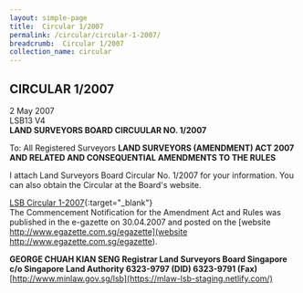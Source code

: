 ```yaml
---
layout: simple-page
title:  Circular 1/2007
permalink: /circular/circular-1-2007/
breadcrumb:  Circular 1/2007
collection_name: circular
---
```


CIRCULAR 1/2007
---

2 May 2007<br>
LSB13 V4<br>
**LAND SURVEYORS BOARD CIRCUULAR NO. 1/2007**<br>


To: All Registered Surveyors
**LAND SURVEYORS (AMENDMENT) ACT 2007 AND RELATED AND CONSEQUENTIAL AMENDMENTS TO THE RULES**

I attach Land Surveyors Board Circular No. 1/2007 for your information. You can also obtain the Circular at the Board's website.

[LSB Circular 1-2007](/files/linkclick481d.pdf){:target="_blank"}<br>
The Commencement Notification for the Amendment Act and Rules was published in the e-gazette on 30.04.2007 and posted on the [website http://www.egazette.com.sg/egazette](website http://www.egazette.com.sg/egazette).

**GEORGE CHUAH KIAN SENG Registrar Land Surveyors Board Singapore**<br>
**c/o Singapore Land Authority 6323-9797 (DID) 6323-9791 (Fax)**<br>
[http://www.minlaw.gov.sg/lsb](https://mlaw-lsb-staging.netlify.com/)
